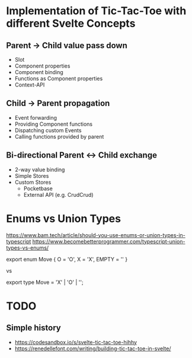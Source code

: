 # Implementation of Tic-Tac-Toe with different Svelte Concepts

## Parent -> Child value pass down

- Slot
- Component properties
- Component binding
- Functions as Component properties
- Context-API

## Child -> Parent propagation

- Event forwarding
- Providing Component functions
- Dispatching custom Events
- Calling functions provided by parent

## Bi-directional Parent <-> Child exchange

- 2-way value binding
- Simple Stores
- Custom Stores
  - Pocketbase
  - External API (e.g. CrudCrud)

# Enums vs Union Types

https://www.bam.tech/article/should-you-use-enums-or-union-types-in-typescript
https://www.becomebetterprogrammer.com/typescript-union-types-vs-enums/

export enum Move {
O = 'O',
X = 'X',
EMPTY = ''
}

vs

export type Move = 'X' | 'O' | '';

# TODO

## Simple history

- https://codesandbox.io/s/svelte-tic-tac-toe-hihhy
- https://renedellefont.com/writing/building-tic-tac-toe-in-svelte/
